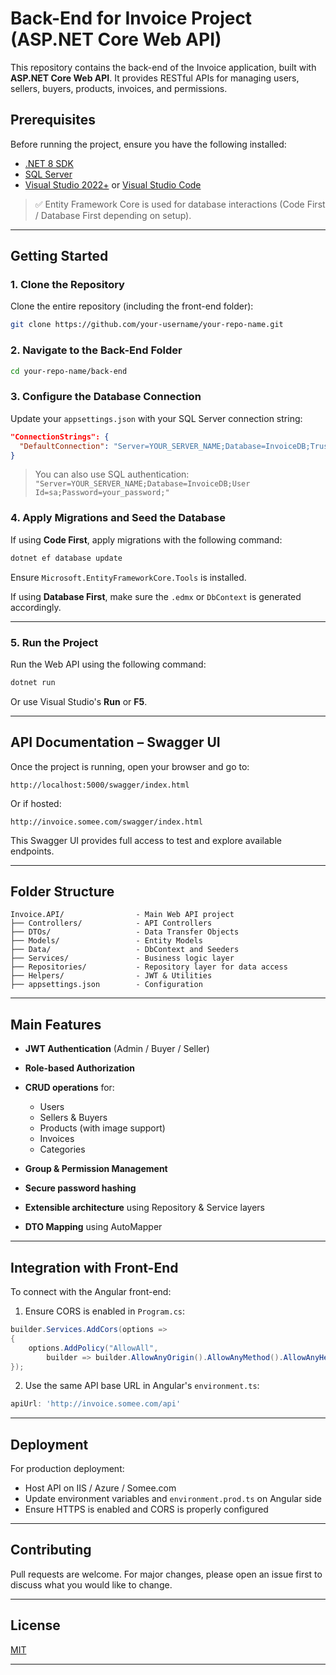 # Back-End for Invoice Project (ASP.NET Core Web API)

This repository contains the back-end of the Invoice application, built with **ASP.NET Core Web API**. It provides RESTful APIs for managing users, sellers, buyers, products, invoices, and permissions.

## Prerequisites

Before running the project, ensure you have the following installed:

* [.NET 8 SDK](https://dotnet.microsoft.com/en-us/download/dotnet/8.0)
* [SQL Server](https://www.microsoft.com/en-us/sql-server/sql-server-downloads)
* [Visual Studio 2022+](https://visualstudio.microsoft.com/) or [Visual Studio Code](https://code.visualstudio.com/)

> ✅ Entity Framework Core is used for database interactions (Code First / Database First depending on setup).

---

## Getting Started

### 1. Clone the Repository

Clone the entire repository (including the front-end folder):

```bash
git clone https://github.com/your-username/your-repo-name.git
```

### 2. Navigate to the Back-End Folder

```bash
cd your-repo-name/back-end
```

### 3. Configure the Database Connection

Update your `appsettings.json` with your SQL Server connection string:

```json
"ConnectionStrings": {
  "DefaultConnection": "Server=YOUR_SERVER_NAME;Database=InvoiceDB;Trusted_Connection=True;TrustServerCertificate=True;"
}
```

> You can also use SQL authentication:
> `"Server=YOUR_SERVER_NAME;Database=InvoiceDB;User Id=sa;Password=your_password;"`

### 4. Apply Migrations and Seed the Database

If using **Code First**, apply migrations with the following command:

```bash
dotnet ef database update
```

Ensure `Microsoft.EntityFrameworkCore.Tools` is installed.

If using **Database First**, make sure the `.edmx` or `DbContext` is generated accordingly.

---

### 5. Run the Project

Run the Web API using the following command:

```bash
dotnet run
```

Or use Visual Studio's **Run** or **F5**.

---

## API Documentation – Swagger UI

Once the project is running, open your browser and go to:

```
http://localhost:5000/swagger/index.html
```

Or if hosted:

```
http://invoice.somee.com/swagger/index.html
```

This Swagger UI provides full access to test and explore available endpoints.

---

## Folder Structure

```
Invoice.API/                - Main Web API project
├── Controllers/            - API Controllers
├── DTOs/                   - Data Transfer Objects
├── Models/                 - Entity Models
├── Data/                   - DbContext and Seeders
├── Services/               - Business logic layer
├── Repositories/           - Repository layer for data access
├── Helpers/                - JWT & Utilities
├── appsettings.json        - Configuration
```

---

## Main Features

* **JWT Authentication** (Admin / Buyer / Seller)
* **Role-based Authorization**
* **CRUD operations** for:

  * Users
  * Sellers & Buyers
  * Products (with image support)
  * Invoices
  * Categories
* **Group & Permission Management**
* **Secure password hashing**
* **Extensible architecture** using Repository & Service layers
* **DTO Mapping** using AutoMapper

---

## Integration with Front-End

To connect with the Angular front-end:

1. Ensure CORS is enabled in `Program.cs`:

```csharp
builder.Services.AddCors(options =>
{
    options.AddPolicy("AllowAll",
        builder => builder.AllowAnyOrigin().AllowAnyMethod().AllowAnyHeader());
});
```

2. Use the same API base URL in Angular's `environment.ts`:

```ts
apiUrl: 'http://invoice.somee.com/api'
```

---

## Deployment

For production deployment:

* Host API on IIS / Azure / Somee.com
* Update environment variables and `environment.prod.ts` on Angular side
* Ensure HTTPS is enabled and CORS is properly configured

---

## Contributing

Pull requests are welcome. For major changes, please open an issue first to discuss what you would like to change.

---

## License

[MIT](https://choosealicense.com/licenses/mit/)

---
